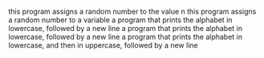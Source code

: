 this program assigns a random number to the value n
this program assigns a random number to a variable
 a program that prints the alphabet in lowercase, followed by a new line
a program that prints the alphabet in lowercase, followed by a new line
a program that prints the alphabet in lowercase, and then in uppercase, followed by a new line
